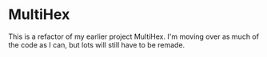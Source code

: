 # MultiHex

This is a refactor of my earlier project MultiHex.
I'm moving over as much of the code as I can, but lots will still have to be remade. 